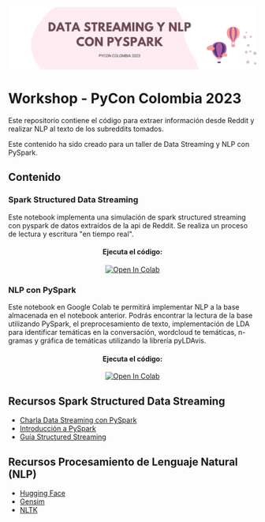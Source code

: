 ![banner](assets/banner.png)

# Workshop - PyCon Colombia 2023

Este repositorio contiene el código para extraer información desde Reddit y realizar NLP al texto de los subreddits tomados.

Este contenido ha sido creado para un taller de Data Streaming y NLP con PySpark.

## Contenido

### Spark Structured Data Streaming

Este notebook implementa una simulación de spark structured streaming con pyspark de datos extraídos de la api de Reddit. Se realiza un proceso de lectura y escritura "en tiempo real".

<center>
  <h4>Ejecuta el código:</h4>
  <a href="https://colab.research.google.com/drive/1coL9RZ-4ZZIXdetpJYlWXLwZ3-crqa4o?usp=sharing" target="_blank">
    <img width="20%" src="https://colab.research.google.com/assets/colab-badge.svg" alt="Open In Colab"/>
  </a>
</center>

### NLP con PySpark

Este notebook en Google Colab te permitirá implementar NLP a la base almacenada en el notebook anterior. Podrás encontrar la lectura de la base utilizando PySpark, el preprocesamiento de texto, implementación de LDA para identificar temáticas en la conversación, wordcloud te temáticas, n-gramas y gráfica de temáticas utilizando la librería pyLDAvis.

<center>
  <h4>Ejecuta el código:</h4>
  <a href="https://colab.research.google.com/drive/1mSpypyXALUtHjHyenKokh9lB30arJ6LW?usp=sharing" target="_blank">
    <img width="20%" src="https://colab.research.google.com/assets/colab-badge.svg" alt="Open In Colab"/>
  </a>
</center>

## Recursos Spark Structured Data Streaming
- <a href="http://bit.ly/460pvY7">Charla Data Streaming con PySpark </a>
- <a href="https://bit.ly/43wJts5">Introducción a PySpark </a>
- <a href="ttps://spark.apache.org/docs/latest/structured-streaming-programming-guide.html">Guía Structured Streaming</a>

## Recursos Procesamiento de Lenguaje Natural (NLP)
- <a href="https://huggingface.co/"> Hugging Face </a>
- <a href="https://pypi.org/project/gensim/"> Gensim </a>
- <a href="https://www.nltk.org/"> NLTK </a>

